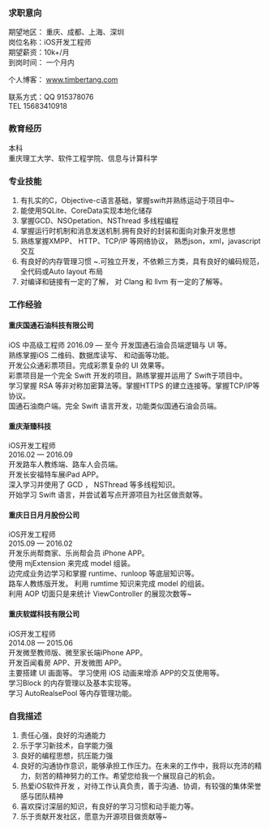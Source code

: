 
### 求职意向
期望地区： 重庆、成都、上海、深圳  
岗位名称：iOS开发工程师  
期望薪资：10k+/月  
到岗时间： 一个月内    

个人博客： www.timbertang.com

联系方式：QQ 915378076   
​		  TEL 15683410918

### 教育经历
本科  
重庆理工大学、软件工程学院、信息与计算科学 

### 专业技能
1. 有扎实的C，Objective-c语言基础，掌握swift并熟练运动于项目中~
2. 能使用SQLite、CoreData实现本地化储存
3. 掌握GCD、NSOpetation、NSThread 多线程编程
4. 掌握运行时机制和消息发送机制.拥有良好的封装和面向对象开发思想 
5. 熟练掌握XMPP、 HTTP、TCP/IP 等网络协议， 熟悉json，xml，javascript交互
6. 有良好的内存管理习惯 ~.可独立开发，不依赖三方类，具有良好的编码规范，全代码或Auto layout 布局
7. 对编译和链接有一定的了解， 对 Clang 和 llvm 有一定的了解等。


### 工作经验
#### 重庆国通石油科技有限公司
iOS 中高级工程师
2016.09 — 至今
开发国通石油会员端逻辑与 UI 等。  
熟练掌握iOS 二维码、数据库读写、 和动画等功能。  
开发公众通彩票项目。完成彩票复杂的 UI 效果等。  
彩票项目是一个完全 Swift 开发的项目。熟练掌握并运用了 Swift于项目中。  
学习掌握 RSA 等非对称加密算法等。掌握HTTPS 的建立连接等。掌握TCP/IP等协议。  
国通石油商户端。完全 Swift 语言开发，功能类似国通石油会员端。  

#### 重庆渐臻科技
iOS开发工程师  
2016.02 — 2016.09  
开发路车人教练端、路车人会员端。  
开发长安福特车展iPad APP。  
深入学习并使用了 GCD ， NSThread 等多线程知识。  
开始学习 Swift 语言，并尝试着写点开源项目为社区做贡献等。

#### 重庆日日月月股份公司
iOS开发工程师  
2015.09 — 2016.02  
开发乐尚帮商家、乐尚帮会员 iPhone APP。  
使用 mjExtension 来完成 model 组装。  
边完成业务边学习和掌握 runtime、runloop 等底层知识等。  
路车人教练版开发。 利用 rumtime 知识来完成 model 的组装。  
利用 AOP 切面只是来统计 ViewController 的展现次数等~


#### 重庆软媒科技有限公司
iOS开发工程师  
2014.08 — 2015.06  
开发微至教师版、微至家长端iPhone APP。  
开发百闻看房 APP、开发微图 APP。  
主要搭建 UI 画面等。 学习使用 iOS 动画来增添 APP的交互使用等。  
学习Block 的内存管理以及基本实现等。  
学习 AutoRealsePool 等内存管理功能。  

### 自我描述
1. 责任心强，良好的沟通能力
2. 乐于学习新技术，自学能力强
3. 良好的编程思想，抗压能力强
4. 良好的沟通协作意识，能够承担工作压力。在未来的工作中，我将以充沛的精力，刻苦的精神努力的工作。希望您给我一个展现自己的机会。
5. 热爱iOS软件开发 ，对待工作认真负责，善于沟通、协调，有较强的集体荣誉感与团队精神
6. 喜欢探讨深层的知识，有良好的学习习惯和动手能力等。
7. 乐于贡献开发社区，愿意为开源项目做贡献等~
